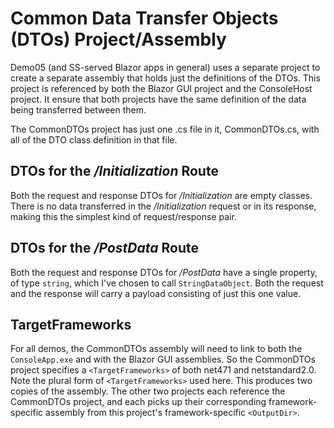 # Common Data Transfer Objects (DTOs) Project/Assembly
Demo05 (and SS-served Blazor apps in general) uses a separate project to create a separate assembly that holds just the definitions of the DTOs. This project is referenced by both the Blazor GUI project and the ConsoleHost project. It ensure that both projects have the same definition of the data being transferred between them.

The CommonDTOs project has just one .cs file in it, CommonDTOs.cs, with all of the DTO class definition in that file.

## DTOs for the */Initialization* Route
Both the request and response DTOs for */Initialization* are empty classes. There is no data transferred in the */Initialization* request or in its response, making this the simplest kind of request/response pair.
## DTOs for the */PostData* Route
Both the request and response DTOs for */PostData* have a single property, of type `string`, which I've chosen to call `StringDataObject`. Both the request and the response will carry a payload consisting of just this one value.
## TargetFrameworks
For all demos, the CommonDTOs assembly will need to link to both the `ConsoleApp.exe` and with the Blazor GUI assemblies. So the CommonDTOs project specifies a `<TargetFrameworks>` of both net471 and netstandard2.0. Note the plural form of `<TargetFrameworks>` used here. This produces two copies of the assembly. The other two projects each reference the CommonDTOs project, and each picks up their corresponding framework-specific assembly from this project's framework-specific `<OutputDir>`.
